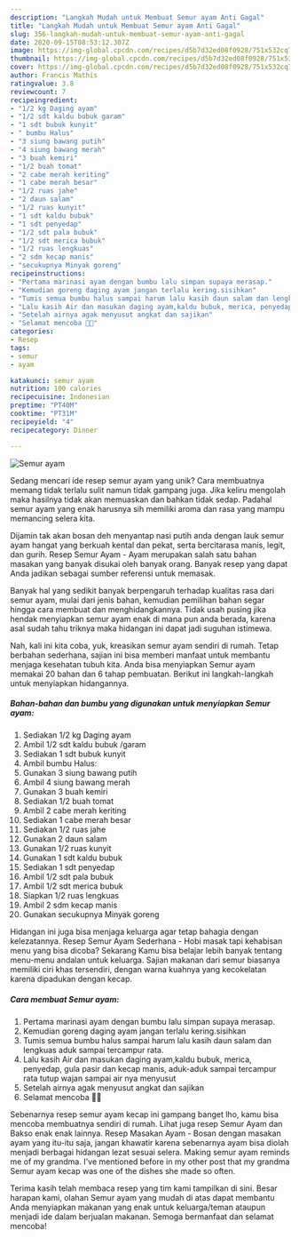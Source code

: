 ```yaml
---
description: "Langkah Mudah untuk Membuat Semur ayam Anti Gagal"
title: "Langkah Mudah untuk Membuat Semur ayam Anti Gagal"
slug: 356-langkah-mudah-untuk-membuat-semur-ayam-anti-gagal
date: 2020-09-15T08:53:12.307Z
image: https://img-global.cpcdn.com/recipes/d5b7d32ed08f0928/751x532cq70/semur-ayam-foto-resep-utama.jpg
thumbnail: https://img-global.cpcdn.com/recipes/d5b7d32ed08f0928/751x532cq70/semur-ayam-foto-resep-utama.jpg
cover: https://img-global.cpcdn.com/recipes/d5b7d32ed08f0928/751x532cq70/semur-ayam-foto-resep-utama.jpg
author: Francis Mathis
ratingvalue: 3.8
reviewcount: 7
recipeingredient:
- "1/2 kg Daging ayam"
- "1/2 sdt kaldu bubuk garam"
- "1 sdt bubuk kunyit"
- " bumbu Halus"
- "3 siung bawang putih"
- "4 siung bawang merah"
- "3 buah kemiri"
- "1/2 buah tomat"
- "2 cabe merah keriting"
- "1 cabe merah besar"
- "1/2 ruas jahe"
- "2 daun salam"
- "1/2 ruas kunyit"
- "1 sdt kaldu bubuk"
- "1 sdt penyedap"
- "1/2 sdt pala bubuk"
- "1/2 sdt merica bubuk"
- "1/2 ruas lengkuas"
- "2 sdm kecap manis"
- "secukupnya Minyak goreng"
recipeinstructions:
- "Pertama marinasi ayam dengan bumbu lalu simpan supaya merasap."
- "Kemudian goreng daging ayam jangan terlalu kering.sisihkan"
- "Tumis semua bumbu halus sampai harum lalu kasih daun salam dan lengkuas aduk sampai tercampur rata."
- "Lalu kasih Air dan masukan daging ayam,kaldu bubuk, merica, penyedap, gula pasir dan kecap manis, aduk-aduk sampai tercampur rata tutup wajan sampai air nya menyusut"
- "Setelah airnya agak menyusut angkat dan sajikan"
- "Selamat mencoba 👩‍🍳"
categories:
- Resep
tags:
- semur
- ayam

katakunci: semur ayam 
nutrition: 100 calories
recipecuisine: Indonesian
preptime: "PT40M"
cooktime: "PT31M"
recipeyield: "4"
recipecategory: Dinner

---
```



![Semur ayam](https://img-global.cpcdn.com/recipes/d5b7d32ed08f0928/751x532cq70/semur-ayam-foto-resep-utama.jpg)

Sedang mencari ide resep semur ayam yang unik? Cara membuatnya memang tidak terlalu sulit namun tidak gampang juga. Jika keliru mengolah maka hasilnya tidak akan memuaskan dan bahkan tidak sedap. Padahal semur ayam yang enak harusnya sih memiliki aroma dan rasa yang mampu memancing selera kita.

Dijamin tak akan bosan deh menyantap nasi putih anda dengan lauk semur ayam hangat yang berkuah kental dan pekat, serta bercitarasa manis, legit, dan gurih. Resep Semur Ayam - Ayam merupakan salah satu bahan masakan yang banyak disukai oleh banyak orang. Banyak resep yang dapat Anda jadikan sebagai sumber referensi untuk memasak.

Banyak hal yang sedikit banyak berpengaruh terhadap kualitas rasa dari semur ayam, mulai dari jenis bahan, kemudian pemilihan bahan segar hingga cara membuat dan menghidangkannya. Tidak usah pusing jika hendak menyiapkan semur ayam enak di mana pun anda berada, karena asal sudah tahu triknya maka hidangan ini dapat jadi suguhan istimewa.


Nah, kali ini kita coba, yuk, kreasikan semur ayam sendiri di rumah. Tetap berbahan sederhana, sajian ini bisa memberi manfaat untuk membantu menjaga kesehatan tubuh kita. Anda bisa menyiapkan Semur ayam memakai 20 bahan dan 6 tahap pembuatan. Berikut ini langkah-langkah untuk menyiapkan hidangannya.

<!--inarticleads1-->

##### Bahan-bahan dan bumbu yang digunakan untuk menyiapkan Semur ayam:

1. Sediakan 1/2 kg Daging ayam
1. Ambil 1/2 sdt kaldu bubuk /garam
1. Sediakan 1 sdt bubuk kunyit
1. Ambil  bumbu Halus:
1. Gunakan 3 siung bawang putih
1. Ambil 4 siung bawang merah
1. Gunakan 3 buah kemiri
1. Sediakan 1/2 buah tomat
1. Ambil 2 cabe merah keriting
1. Sediakan 1 cabe merah besar
1. Sediakan 1/2 ruas jahe
1. Gunakan 2 daun salam
1. Gunakan 1/2 ruas kunyit
1. Gunakan 1 sdt kaldu bubuk
1. Sediakan 1 sdt penyedap
1. Ambil 1/2 sdt pala bubuk
1. Ambil 1/2 sdt merica bubuk
1. Siapkan 1/2 ruas lengkuas
1. Ambil 2 sdm kecap manis
1. Gunakan secukupnya Minyak goreng


Hidangan ini juga bisa menjaga keluarga agar tetap bahagia dengan kelezatannya. Resep Semur Ayam Sederhana - Hobi masak tapi kehabisan menu yang bisa dicoba? Sekarang Kamu bisa belajar lebih banyak tentang menu-menu andalan untuk keluarga. Sajian makanan dari semur biasanya memiliki ciri khas tersendiri, dengan warna kuahnya yang kecokelatan karena dipadukan dengan kecap. 

<!--inarticleads2-->

##### Cara membuat Semur ayam:

1. Pertama marinasi ayam dengan bumbu lalu simpan supaya merasap.
1. Kemudian goreng daging ayam jangan terlalu kering.sisihkan
1. Tumis semua bumbu halus sampai harum lalu kasih daun salam dan lengkuas aduk sampai tercampur rata.
1. Lalu kasih Air dan masukan daging ayam,kaldu bubuk, merica, penyedap, gula pasir dan kecap manis, aduk-aduk sampai tercampur rata tutup wajan sampai air nya menyusut
1. Setelah airnya agak menyusut angkat dan sajikan
1. Selamat mencoba 👩‍🍳


Sebenarnya resep semur ayam kecap ini gampang banget lho, kamu bisa mencoba membuatnya sendiri di rumah. Lihat juga resep Semur Ayam dan Bakso enak enak lainnya. Resep Masakan Ayam - Bosan dengan masakan ayam yang itu-itu saja, jangan khawatir karena sebenarnya ayam bisa diolah menjadi berbagai hidangan lezat sesuai selera. Making semur ayam reminds me of my grandma. I&#39;ve mentioned before in my other post that my grandma Semur ayam kecap was one of the dishes she made so often. 

Terima kasih telah membaca resep yang tim kami tampilkan di sini. Besar harapan kami, olahan Semur ayam yang mudah di atas dapat membantu Anda menyiapkan makanan yang enak untuk keluarga/teman ataupun menjadi ide dalam berjualan makanan. Semoga bermanfaat dan selamat mencoba!
